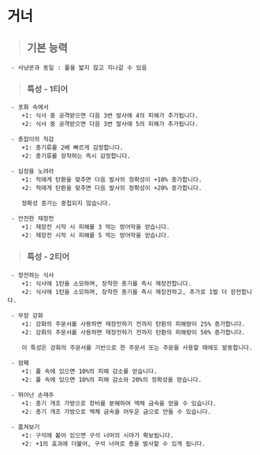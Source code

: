 # 거너

> ## 기본 능력

     - 사냥꾼과 동일 : 풀을 밟지 않고 지나갈 수 있음

> ### 특성 - 1티어

     - 포화 속에서
        +1: 식사 중 공격받으면 다음 3번 발사에 4의 피해가 추가됩니다.
        +2: 식사 중 공격받으면 다음 3번 발사에 5의 피해가 추가됩니다.
     
     - 총잡이의 직감
        +1: 총기류를 2배 빠르게 감정합니다.
        +2: 총기류를 장착하는 즉시 감정합니다.

     - 심장을 노려라
        +1: 적에게 탄환을 맞추면 다음 발사의 정확성이 +10% 증가합니다.
        +2: 적에게 탄환을 맞추면 다음 발사의 정확성이 +20% 증가합니다.

        정확성 증가는 중첩되지 않습니다.

     - 안전한 재장전
        +1: 재장전 시작 시 피해를 3 막는 방어막을 얻습니다.
        +2: 재장전 시작 시 피해를 5 막는 방어막을 얻습니다.

> ### 특성 - 2티어

     - 장전하는 식사
        +1: 식사에 1턴을 소모하며, 장착한 총기를 즉시 재장전합니다.
        +2: 식사에 1턴을 소모하며, 장착한 총기를 즉시 재장전하고, 추가로 1발 더 장전합니다.

     - 무장 강화
        +1: 강화의 주문서를 사용하면 재장전하기 전까지 탄환의 피해량이 25% 증가합니다.
        +2: 강화의 주문서를 사용하면 재장전하기 전까지 탄환의 피해량이 50% 증가합니다.

        이 특성은 강화의 주문서를 기반으로 한 주문서 또는 주문을 사용할 때에도 발동합니다.

     - 엄폐
        +1: 풀 속에 있으면 10%의 피해 감소를 얻습니다.
        +2: 풀 속에 있으면 10%의 피해 감소와 20%의 정확성을 얻습니다.

     - 뛰어난 손재주
        +1: 총기 개조 가방으로 장비를 분해하여 액체 금속을 얻을 수 있습니다.
        +2: 총기 개조 가방으로 액체 금속을 어두운 금으로 만들 수 있습니다.

     - 훔쳐보기
        +1: 구석에 붙어 있으면 구석 너머의 시야가 확보됩니다.
        +2: +1의 효과에 더불어, 구석 너머로 총을 발사할 수 있게 됩니다.



